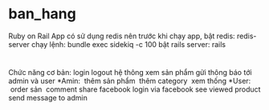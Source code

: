 # ban_hang
Ruby on Rail
App có sử dụng redis nên trước khi chạy app, 
bật redis: redis-server
chạy lệnh: bundle exec sidekiq -c 100
bật rails server: rails 
#
#
#
#
Chức năng cơ bản:
login logout hệ thông
xem sản phẩm
gửi thông báo tới admin và user
*Amin:
  thêm sản phẩm 
  thêm category 
  xem thống 
*User:
  order sản 
  comment
  share facebook
  login via facebook
  see viewed product
  send message to admin
  
  

